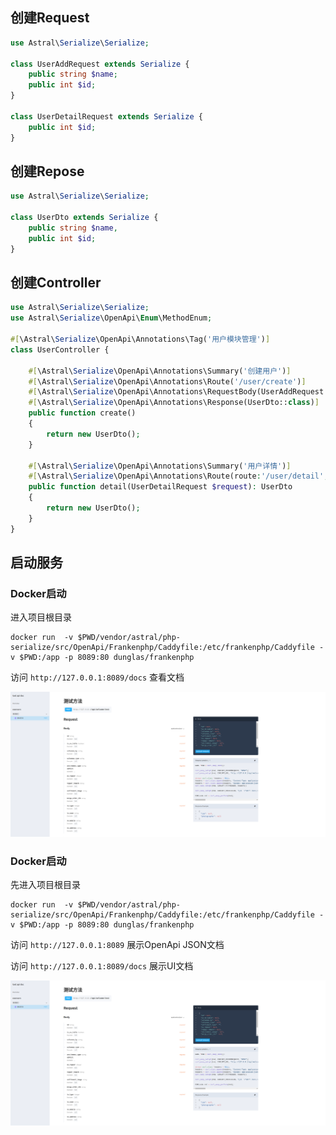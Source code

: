 ## 创建Request

```php
use Astral\Serialize\Serialize;

class UserAddRequest extends Serialize {
    public string $name;
    public int $id;
}

class UserDetailRequest extends Serialize {
    public int $id;
}
```

## 创建Repose
```php
use Astral\Serialize\Serialize;

class UserDto extends Serialize {
    public string $name,
    public int $id;
}
```

## 创建Controller
```php
use Astral\Serialize\Serialize;
use Astral\Serialize\OpenApi\Enum\MethodEnum;

#[\Astral\Serialize\OpenApi\Annotations\Tag('用户模块管理')]
class UserController {

    #[\Astral\Serialize\OpenApi\Annotations\Summary('创建用户')]
    #[\Astral\Serialize\OpenApi\Annotations\Route('/user/create')]
    #[\Astral\Serialize\OpenApi\Annotations\RequestBody(UserAddRequest::class)]
    #[\Astral\Serialize\OpenApi\Annotations\Response(UserDto::class)]
    public function create() 
    {
        return new UserDto(); 
    }
    
    #[\Astral\Serialize\OpenApi\Annotations\Summary('用户详情')]
    #[\Astral\Serialize\OpenApi\Annotations\Route(route:'/user/detail', method: MethodEnum::GET)]
    public function detail(UserDetailRequest $request): UserDto  
    {
        return new UserDto();
    }
}
```
## 启动服务

### Docker启动

进入项目根目录

```shell
docker run  -v $PWD/vendor/astral/php-serialize/src/OpenApi/Frankenphp/Caddyfile:/etc/frankenphp/Caddyfile -v $PWD:/app -p 8089:80 dunglas/frankenphp
```
访问 `http://127.0.0.1:8089/docs` 查看文档

![UI-IMG](./ui.png)

### Docker启动

先进入项目根目录

```shell
docker run  -v $PWD/vendor/astral/php-serialize/src/OpenApi/Frankenphp/Caddyfile:/etc/frankenphp/Caddyfile -v $PWD:/app -p 8089:80 dunglas/frankenphp
```

访问  `http://127.0.0.1:8089` 展示OpenApi JSON文档

访问 `http://127.0.0.1:8089/docs` 展示UI文档

![UI-IMG](./ui.png)